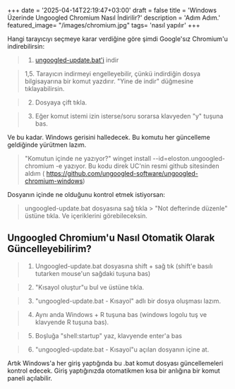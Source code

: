 +++
date = '2025-04-14T22:19:47+03:00'
draft = false
title = 'Windows Üzerinde Ungoogled Chromium Nasıl İndirilir?'
description = 'Adım Adım.'
featured_image= "/images/chromium.jpg"
tags= 'nasıl yapılır'
+++

Hangi tarayıcıyı seçmeye karar verdiğine göre şimdi Google'sız Chromium'u indirebilirsin:

>1. <a href="/downloads/ungoogled-update.bat" download>ungoogled-update.bat'i</a> indir

>1,5. Tarayıcın indirmeyi engelleyebilir, çünkü indirdiğin dosya bilgisayarına bir komut yazdırır. "Yine de indir" düğmesine tıklayabilirsin.

>2. Dosyaya çift tıkla. 

>3. Eğer komut istemi izin isterse/soru sorarsa klavyeden "y" tuşuna bas.

Ve bu kadar. Windows gerisini halledecek. Bu komutu her güncelleme geldiğinde yürütmen lazım.

>"Komutun içinde ne yazıyor?" 
winget install --id=eloston.ungoogled-chromium -e yazıyor. Bu kodu direk UC'nin resmi github sitesinden aldım ( https://github.com/ungoogled-software/ungoogled-chromium-windows)

Dosyanın içinde ne olduğunu kontrol etmek istiyorsan:
> ungoogled-update.bat dosyasına sağ tıkla > "Not defterinde düzenle" üstüne tıkla.
Ve içeriklerini görebileceksin. 

## Ungoogled Chromium'u Nasıl Otomatik Olarak Güncelleyebilirim?

>1. Ungoogled-update.bat dosyasına shift + sağ tık (shift'e basılı tutarken mouse'un sağdaki tuşuna bas)

>2. "Kısayol oluştur"u bul ve üstüne tıkla.

>3. "ungoogled-update.bat - Kısayol" adlı bir dosya oluşması lazım.

>4. Aynı anda Windows + R tuşuna bas (windows logolu tuş ve klavyende R tuşuna bas).

>5. Boşluğa "shell:startup" yaz, klavyende enter'a bas

>6. "ungoogled-update.bat - Kısayol"u açılan dosyanın içine at.

Artık Windows'a her giriş yaptığında bu .bat komut dosyası güncellemeleri kontrol edecek. Giriş yaptığınızda otomatikmen kısa bir anlığına bir komut paneli açılabilir.

